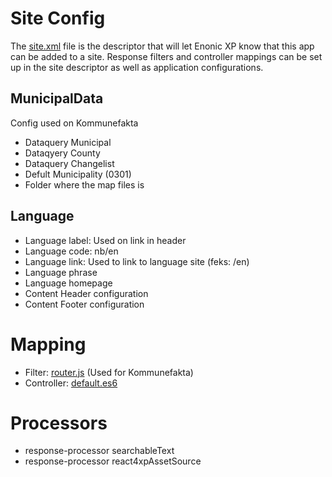 # Site Config
The [site.xml](/src/main/resources/site/site.xml) file is the descriptor that will let Enonic XP know that this app can be added to a site. 
Response filters and controller mappings can be set up in the site descriptor as well as application configurations.

## MunicipalData
Config used on Kommunefakta
* Dataquery Municipal 
* Dataqyery County 
* Dataquery Changelist 
* Defult Municipality (0301) 
* Folder where the map files is 

## Language
* Language label: Used on link in header
* Language code: nb/en
* Language link: Used to link to language site (feks: /en)
* Language phrase
* Language homepage
* Content Header configuration
* Content Footer configuration

# Mapping
* Filter: [router.js](/src/main/resources/site/filters/router.es6) (Used for Kommunefakta)
* Controller: [default.es6](/src/main/resources/site/pages/default/default.es6) 

# Processors
* response-processor searchableText
* response-processor react4xpAssetSource